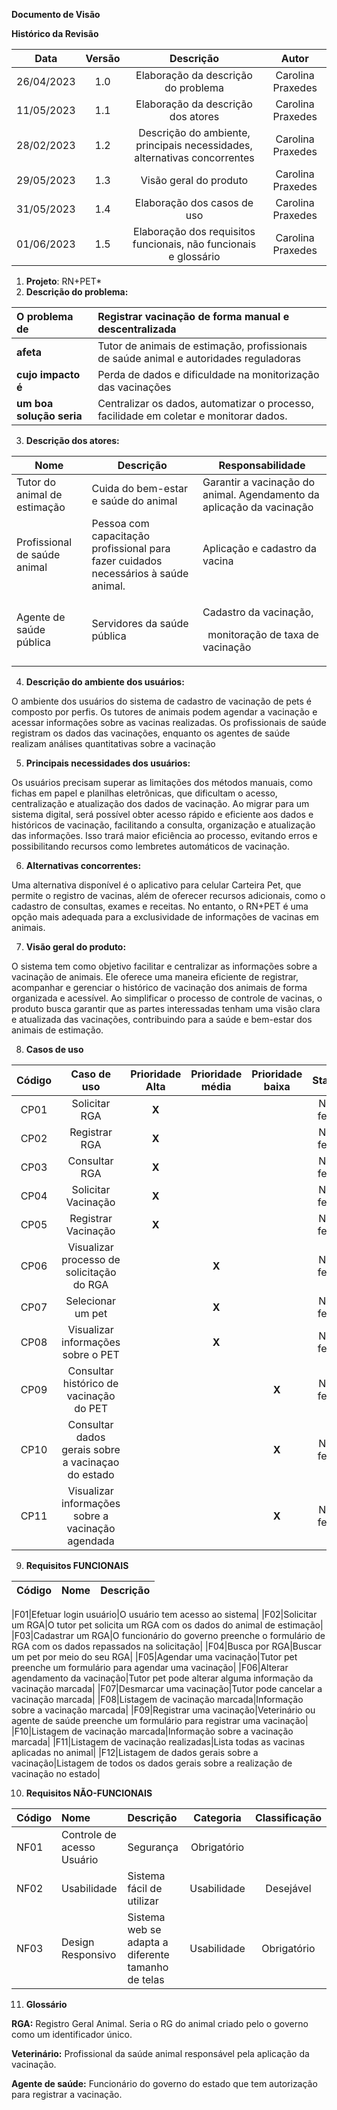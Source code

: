 ﻿**Documento de Visão**

**Histórico da Revisão**


|**Data**|**Versão**|**Descrição**|**Autor**|
| :-: | :-: | :-: | :-: |
|26/04/2023|1\.0|Elaboração da descrição do problema|Carolina Praxedes|
|11/05/2023|1\.1|Elaboração da descrição dos atores|Carolina Praxedes|
|28/02/2023|1\.2|Descrição do ambiente, principais necessidades, alternativas concorrentes|Carolina Praxedes|
|29/05/2023|1\.3|Visão geral do produto|Carolina Praxedes|
|31/05/2023|1\.4|Elaboração dos casos de uso|Carolina Praxedes|
|01/06/2023|1\.5|Elaboração dos requisitos funcionais, não funcionais e glossário |Carolina Praxedes|

1. **Projeto**: RN+PET* 
2. **Descrição do problema:**



|**O problema de** |Registrar vacinação de forma manual e descentralizada|
| :- | :- |
|**afeta**|Tutor de animais de estimação, profissionais de saúde animal e autoridades reguladoras|
|**cujo impacto é**|Perda de dados e dificuldade na monitorização das vacinações|
|**um boa solução seria**|Centralizar os dados, automatizar o processo, facilidade em coletar e monitorar dados.|

3. **Descrição dos atores:**

|**Nome**|**Descrição**|**Responsabilidade**|
| - | - | - |
|Tutor do animal de estimação|Cuida do bem-estar e saúde do animal|Garantir a vacinação do animal. Agendamento da aplicação da vacinação|
|Profissional de saúde animal|Pessoa com capacitação profissional para fazer cuidados necessários à saúde animal.|Aplicação e cadastro da vacina|
|Agente de saúde pública|Servidores da saúde pública|<p>Cadastro da vacinação,</p><p>` `monitoração de taxa de vacinação</p>|

4. **Descrição do ambiente dos usuários:**

O ambiente dos usuários do sistema de cadastro de vacinação de pets é composto por perfis. Os tutores de animais podem agendar a vacinação e acessar informações sobre as vacinas realizadas. Os profissionais de saúde registram os dados das vacinações, enquanto os agentes de saúde realizam análises quantitativas sobre a vacinação

5. **Principais necessidades dos usuários:**

Os usuários precisam superar as limitações dos métodos manuais, como fichas em papel e planilhas eletrônicas, que dificultam o acesso, centralização e atualização dos dados de vacinação. Ao migrar para um sistema digital, será possível obter acesso rápido e eficiente aos dados e históricos de vacinação, facilitando a consulta, organização e atualização das informações. Isso trará maior eficiência ao processo, evitando erros e possibilitando recursos como lembretes automáticos de vacinação.


6. **Alternativas concorrentes:**

Uma alternativa disponível é o aplicativo para celular Carteira Pet, que permite o registro de vacinas, além de oferecer recursos adicionais, como o cadastro de consultas, exames e receitas. No entanto, o RN+PET é uma opção mais adequada para a exclusividade de informações de vacinas em animais.

7. **Visão geral do produto:**

O sistema tem como objetivo facilitar e centralizar as informações sobre a vacinação de animais. Ele oferece uma maneira eficiente de registrar, acompanhar e gerenciar o histórico de vacinação dos animais de forma organizada e acessível. Ao simplificar o processo de controle de vacinas, o produto busca garantir que as partes interessadas tenham uma visão clara e atualizada das vacinações, contribuindo para a saúde e bem-estar dos animais de estimação.

8. **Casos de uso**

|**Código**|**Caso de uso**|**Prioridade Alta**|**Prioridade média**|**Prioridade baixa**|**Status**|
| :-: | :-: | :-: | :-: | :-: | :-: |
|CP01|Solicitar RGA|**X**|||Não feito|
|CP02|Registrar RGA|**X**|||Não feito|
|CP03|Consultar RGA|**X**|||Não feito|
|CP04|Solicitar Vacinação|**X**|||Não feito|
|CP05|Registrar Vacinação|**X**|||Não feito|
|CP06|Visualizar processo de solicitação do RGA||**X**||Não feito|
|CP07|Selecionar um pet||**X**||Não feito|
|CP08|Visualizar informações sobre o PET||**X**||Não feito|
|CP09|Consultar histórico de vacinação do PET|||**X**|Não feito|
|CP10|Consultar dados gerais sobre a vacinaçao do estado|||**X**|Não feito|
|CP11|Visualizar informações sobre a vacinação agendada|||**X**|Não feito|


9. **Requisitos FUNCIONAIS**    

|**Código**|**Nome**|**Descrição**|
| :- | :- | :- |

|F01|Efetuar login usuário|O usuário tem acesso ao sistema|
|F02|Solicitar um RGA|O tutor pet solicita um RGA com os dados do animal de estimação|
|F03|Cadastrar um RGA|O funcionário do governo preenche o formulário de RGA com os dados repassados na solicitação|
|F04|Busca por RGA|Buscar um pet por meio do seu RGA|
|F05|Agendar uma vacinação|Tutor pet preenche um formulário para agendar uma vacinação|
|F06|Alterar agendamento da vacinação|Tutor pet pode alterar alguma informação da vacinação marcada|
|F07|Desmarcar uma vacinação|Tutor pode cancelar a vacinação marcada|
|F08|Listagem de vacinação marcada|Informação sobre a vacinação marcada|
|F09|Registrar uma vacinação|Veterinário ou agente de saúde preenche um formulário para registrar uma vacinação|
|F10|Listagem de vacinação marcada|Informação sobre a vacinação marcada|
|F11|Listagem de vacinação realizadas|Lista todas as vacinas aplicadas no animal|
|F12|Listagem de dados gerais sobre a vacinação|Listagem de todos os dados gerais sobre a realização de vacinação no estado|



10. **Requisitos NÃO-FUNCIONAIS** 

|**Código**|**Nome**|**Descrição**|**Categoria**|**Classificação**<br>|
| :- | :- | :- | :-: | :-: |
|NF01|Controle de acesso Usuário|Segurança|Obrigatório|
|NF02|Usabilidade|Sistema fácil de utilizar|Usabilidade|Desejável|
|NF03|Design Responsivo|Sistema web se adapta a diferente tamanho de telas|Usabilidade|Obrigatório|


11. **Glossário** 

**RGA:** Registro Geral Animal. Seria o RG do animal criado pelo o governo como um identificador único.

**Veterinário:** Profissional da saúde animal responsável pela aplicação da vacinação.

**Agente de saúde:** Funcionário do governo do estado que tem autorização para registrar a vacinação.


